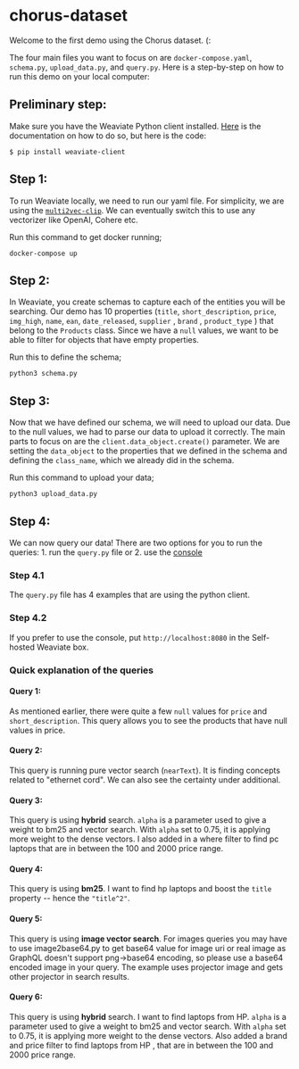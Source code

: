 # chorus-dataset
Welcome to the first demo using the Chorus dataset. (:

The four main files you want to focus on are `docker-compose.yaml`, `schema.py`, `upload_data.py`, and `query.py`. Here is a step-by-step on how to run this demo on your local computer:

## Preliminary step:
Make sure you have the Weaviate Python client installed. [Here](https://weaviate.io/developers/weaviate/client-libraries/python) is the documentation on how to do so, but here is the code:
```
$ pip install weaviate-client
```

## Step 1: 
To run Weaviate locally, we need to run our yaml file. For simplicity, we are using the [`multi2vec-clip`](https://weaviate.io/developers/weaviate/modules/retriever-vectorizer-modules/multi2vec-clip).
We can eventually switch this to use any vectorizer like OpenAI, Cohere etc. 

Run this command to get docker running;

```
docker-compose up
```

## Step 2: 
In Weaviate, you create schemas to capture each of the entities you will be searching.  Our demo has 10 properties (`title`, `short_description`, `price`, `img_high`, `name`, `ean`, `date_released`, `supplier` , `brand` , `product_type` ) 
that belong to the `Products` class.
Since we have a `null` values, we want to be able to filter for objects that have empty properties. 

Run this to define the schema;

```
python3 schema.py
```

## Step 3:
Now that we have defined our schema, we will need to upload our data. Due to the null values, we had to parse our data to upload it correctly. The main parts to focus on 
are the `client.data_object.create()` parameter. We are setting the `data_object` to the properties that we defined in the schema and defining the `class_name`, which we already did in the schema. 

Run this command to upload your data;

```
python3 upload_data.py
```

## Step 4:
We can now query our data! There are two options for you to run the queries: 1. run the `query.py` file or 2. use the [console](https://console.weaviate.io/)

### Step 4.1
The `query.py` file has 4 examples that are using the python client.  

### Step 4.2
If you prefer to use the console, put `http://localhost:8080` in the Self-hosted Weaviate box. 

### Quick explanation of the queries

#### Query 1: 
As mentioned earlier, there were quite a few `null` values for `price` and `short_description`. This query allows you to see the products that have null values in price. 

#### Query 2:
This query is running pure vector search (`nearText`). It is finding concepts related to "ethernet cord". We can also see the certainty under additional.

#### Query 3:
This query is using **hybrid** search. `alpha` is a parameter used to give a weight to bm25 and vector search. With `alpha` set to 0.75, it is applying more weight to the dense vectors. 
I also added in a where filter to find pc laptops that are in between the 100 and 2000 price range. 

#### Query 4:
This query is using **bm25**. I want to find hp laptops and boost the `title` property -- hence the `"title^2"`. 

#### Query 5:
This query is using **image vector search**. For images queries you may have to use image2base64.py to get base64 value for image uri or real image as GraphQL doesn't support png->base64 encoding, so please use a base64 encoded image in your query.
The example uses projector image and gets other projector in search results. 

#### Query 6:
This query is using **hybrid** search. I want to find laptops from HP.
`alpha` is a parameter used to give a weight to bm25 and vector search. With `alpha` set to 0.75, it is applying more weight to the dense vectors. 
Also added a brand and price filter to find laptops from HP , that are in between the 100 and 2000 price range. 